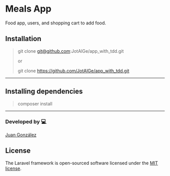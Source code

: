# Meals App
Food app, users, and shopping cart to add food.


## Installation
> git clone git@github.com:JotAlGe/app_with_tdd.git
>
> or
>
> git clone https://github.com/JotAlGe/app_with_tdd.git

________________________________________________________

## Installing dependencies
> composer install
________________________________________________________
### Developed by :computer:
[Juan González](mailto:juanchismo10@gmail.com)

## License

The Laravel framework is open-sourced software licensed under the [MIT license](https://opensource.org/licenses/MIT).
